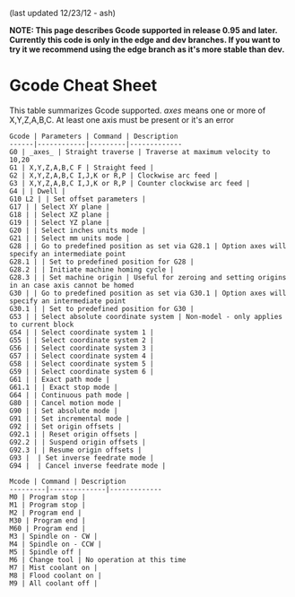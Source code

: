 (last updated 12/23/12 - ash) 

**NOTE: This page describes Gcode supported in release 0.95 and later. Currently this code is only in the edge and dev branches. If you want to try it we recommend using the edge branch as it's more stable than dev.**

# Gcode Cheat Sheet
This table summarizes Gcode supported. _axes_ means one or more of X,Y,Z,A,B,C. At least one axis must be present or it's an error

	Gcode | Parameters | Command | Description
	------|------------|---------|-------------
	G0 | _axes_ | Straight traverse | Traverse at maximum velocity to 10,20 
	G1 | X,Y,Z,A,B,C F | Straight feed | 
	G2 | X,Y,Z,A,B,C I,J,K or R,P | Clockwise arc feed |
	G3 | X,Y,Z,A,B,C I,J,K or R,P | Counter clockwise arc feed |
	G4 | | Dwell |
	G10 L2 | | Set offset parameters | 
	G17 | | Select XY plane |
	G18 | | Select XZ plane |
	G19 | | Select YZ plane |
	G20 | | Select inches units mode |
	G21 | | Select mm units mode |
	G28 | | Go to predefined position as set via G28.1 | Option axes will specify an intermediate point
	G28.1 | | Set to predefined position for G28 |
	G28.2 | | Initiate machine homing cycle |
	G28.3 | | Set machine origin | Useful for zeroing and setting origins in an case axis cannot be homed
	G30 | | Go to predefined position as set via G30.1 | Option axes will specify an intermediate point
	G30.1 | | Set to predefined position for G30 |
	G53 | | Select absolute coordinate system | Non-model - only applies to current block
	G54 | | Select coordinate system 1 |
	G55 | | Select coordinate system 2 |
	G56 | | Select coordinate system 3 |
	G57 | | Select coordinate system 4 |
	G58 | | Select coordinate system 5 |
	G59 | | Select coordinate system 6 |
	G61 | | Exact path mode |
	G61.1 | | Exact stop mode |
	G64 | | Continuous path mode |
	G80 | | Cancel motion mode |
	G90 | | Set absolute mode |
	G91 | | Set incremental mode |
	G92 | | Set origin offsets |
	G92.1 | | Reset origin offsets |
	G92.2 | | Suspend origin offsets |
	G92.3 | | Resume origin offsets |
	G93 |  | Set inverse feedrate mode |
	G94 |  | Cancel inverse feedrate mode |

 	Mcode | Command | Description
	---------|--------------|-------------
	M0 | Program stop |
	M1 | Program stop |
	M2 | Program end |
	M30 | Program end |
	M60 | Program end |
	M3 | Spindle on - CW |
	M4 | Spindle on - CCW |
	M5 | Spindle off |
	M6 | Change tool | No operation at this time
	M7 | Mist coolant on |
	M8 | Flood coolant on |
	M9 | All coolant off |



